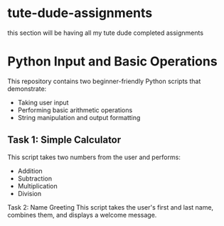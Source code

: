 # tute-dude-assignments
this section will be having all my tute dude completed assignments

# Python Input and Basic Operations 

This repository contains two beginner-friendly Python scripts that demonstrate:
- Taking user input
- Performing basic arithmetic operations
- String manipulation and output formatting

## Task 1: Simple Calculator

This script takes two numbers from the user and performs:

- Addition
- Subtraction
- Multiplication
- Division

 Task 2: Name Greeting
This script takes the user's first and last name, combines them, and displays a welcome message.

